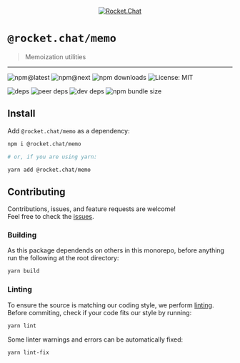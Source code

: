 <!--header-->

<p align="center">
  <a href="https://rocket.chat" title="Rocket.Chat">
    <img src="https://github.com/RocketChat/Rocket.Chat.Artwork/raw/master/Logos/2020/png/logo-horizontal-red.png" alt="Rocket.Chat" />
  </a>
</p>

# `@rocket.chat/memo`

> Memoization utilities

---

![npm@latest](https://img.shields.io/npm/v/@rocket.chat/memo/latest?style=flat-square) ![npm@next](https://img.shields.io/npm/v/@rocket.chat/memo/next?style=flat-square) ![npm downloads](https://img.shields.io/npm/dw/@rocket.chat/memo?style=flat-square) ![License: MIT](https://img.shields.io/npm/l/@rocket.chat/memo?style=flat-square)

![deps](https://img.shields.io/david/RocketChat/Rocket.Chat.Fuselage?path=packages%2Fmemo&style=flat-square) ![peer deps](https://img.shields.io/david/peer/RocketChat/Rocket.Chat.Fuselage?path=packages%2Fmemo&style=flat-square) ![dev deps](https://img.shields.io/david/dev/RocketChat/Rocket.Chat.Fuselage?path=packages%2Fmemo&style=flat-square) ![npm bundle size](https://img.shields.io/bundlephobia/min/@rocket.chat/memo?style=flat-square)

<!--/header-->

## Install

<!--install-->

Add `@rocket.chat/memo` as a dependency:

```sh
npm i @rocket.chat/memo

# or, if you are using yarn:

yarn add @rocket.chat/memo
```

<!--/install-->

## Contributing

<!--contributing(msg)-->

Contributions, issues, and feature requests are welcome!<br />
Feel free to check the [issues](https://github.com/RocketChat/Rocket.Chat.Fuselage/issues).

<!--/contributing(msg)-->

### Building

As this package dependends on others in this monorepo, before anything run the following at the root directory:

<!--yarn(build)-->

```sh
yarn build
```

<!--/yarn(build)-->

### Linting

To ensure the source is matching our coding style, we perform [linting](<https://en.wikipedia.org/wiki/Lint_(software)>).
Before commiting, check if your code fits our style by running:

<!--yarn(lint)-->

```sh
yarn lint
```

<!--/yarn(lint)-->

Some linter warnings and errors can be automatically fixed:

<!--yarn(lint-fix)-->

```sh
yarn lint-fix
```

<!--/yarn(lint-fix)-->
